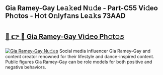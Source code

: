 ## Gia Ramey-Gay Le𝚊𝚔ed N𝚞𝚍e - Part-C55 Vi𝚍eo Ph𝚘tos - H𝚘t O𝚗lyf𝚊ns Le𝚊𝚔s 73AAD

# <h2><a href="http://hf7m4dn.feru.top/?c=Gia+Ramey-Gay">🔗 👉 🔴 Gia Ramey-Gay Vi𝚍𝚎o Ph𝚘t𝚘𝚜</a></h2>

[![Gia Ramey-Gay Nu𝚍𝚎s](https://i.imgur.com/0TWrTi3.gif)](http://hf7m4dn.feru.top/?c=Gia+Ramey-Gay)
Social media influencer Gia Ramey-Gay and content creator renowned for their lifestyle and dance-inspired content. Public figures Gia Ramey-Gay can be role models for both positive and negative behaviors. 
